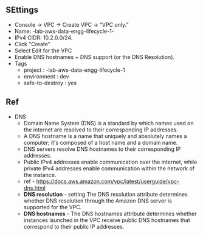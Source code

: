 ## SEttings
* Console → VPC → Create VPC → “VPC only.”
* Name: <your-name>-lab-aws-data-engg-lifecycle-1-<service>
* IPv4 CIDR: 10.2.0.0/24.
* Click "Create"
* Select Edit for the VPC 
* Enable DNS hostnames + DNS support (or the DNS Resolution).
* Tags
    - project : <your-name>-lab-aws-data-engg-lifecycle-1
    - environment : dev
    - safe-to-destroy : yes


## Ref
- DNS
    - Domain Name System (DNS) is a standard by which names used on the internet are resolved to their corresponding IP addresses. 
    - A DNS hostname is a name that uniquely and absolutely names a computer; it's composed of a host name and a domain name. 
    - DNS servers resolve DNS hostnames to their corresponding IP addresses.
    - Public IPv4 addresses enable communication over the internet, while private IPv4 addresses enable communication within the network of the instance.
    - ref - https://docs.aws.amazon.com/vpc/latest/userguide/vpc-dns.html
    - **DNS resolution** - setting The DNS resolution attribute determines whether DNS resolution through the Amazon DNS server is supported for the VPC.
    - **DNS hostnames** - The DNS hostnames attribute determines whether instances launched in the VPC receive public DNS hostnames that correspond to their public IP addresses.



